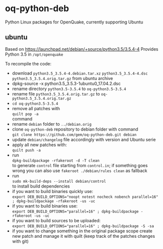 # oq-python-deb
Python Linux packages for OpenQuake, currently supporting Ubuntu

## ubuntu

Based on  https://launchpad.net/debian/+source/python3.5/3.5.4-4
Provides Python 3.5 in `/opt/openquake`


To recompile the code:

  * download `python3.5_3.5.4-4.debian.tar.xz` `python3.5_3.5.4-4.dsc` `python3.5_3.5.4.orig.tar.gz` from ubuntu archive
  * dpkg-source -x python3.5_3.5.3-1ubuntu0_17.04.2.dsc
  * rename directory `python3.5-3.5.4` to `oq-python3.5-3.5.4`
  * rename file `python3.5_3.5.4.orig.tar.gz` to `oq-python3.5_3.5.4.orig.tar.gz`
  * `cd oq-python3.5-3.5.4`
  * remove all patches with  
  `quilt pop -a`  
  command
  * rename `debian` folder to `../debian.orig`
  * clone `oq-python-deb` repository to debian folder with command  
`git clone https://github.com/gem/oq-python-deb.git debian`
  * update `debian/changelog` file accordingly with version and Ubuntu serie
  * apply all new patches with:  
`quilt push -a`
  * run  
  `dpkg-buildpackage -rfakeroot -d -T clean`  
  to generate `control` file starting from `control.in`; if something goes wrong you can also use `fakeroot ./debian/rules clean` as fallback
  * run  
  `sudo mk-build-deps --install debian/control`  
  to install build dependencies
  * if you want to build binaries quickly use:  
`export DEB_BUILD_OPTIONS="noopt notest nocheck nobench parallel=16" ; dpkg-buildpackage -rfakeroot -us -uc`
  * if you want to build binaries use:  
`export DEB_BUILD_OPTIONS="parallel=16" ; dpkg-buildpackage -rfakeroot -us -uc`
  * if you want to build sources to be uploaded:  
`export DEB_BUILD_OPTIONS="parallel=16" ; dpkg-buildpackage -S -sa`
  * if you want to change something in the original package scope create new patch and manage it with quilt (keep track of the patches changes with git)
